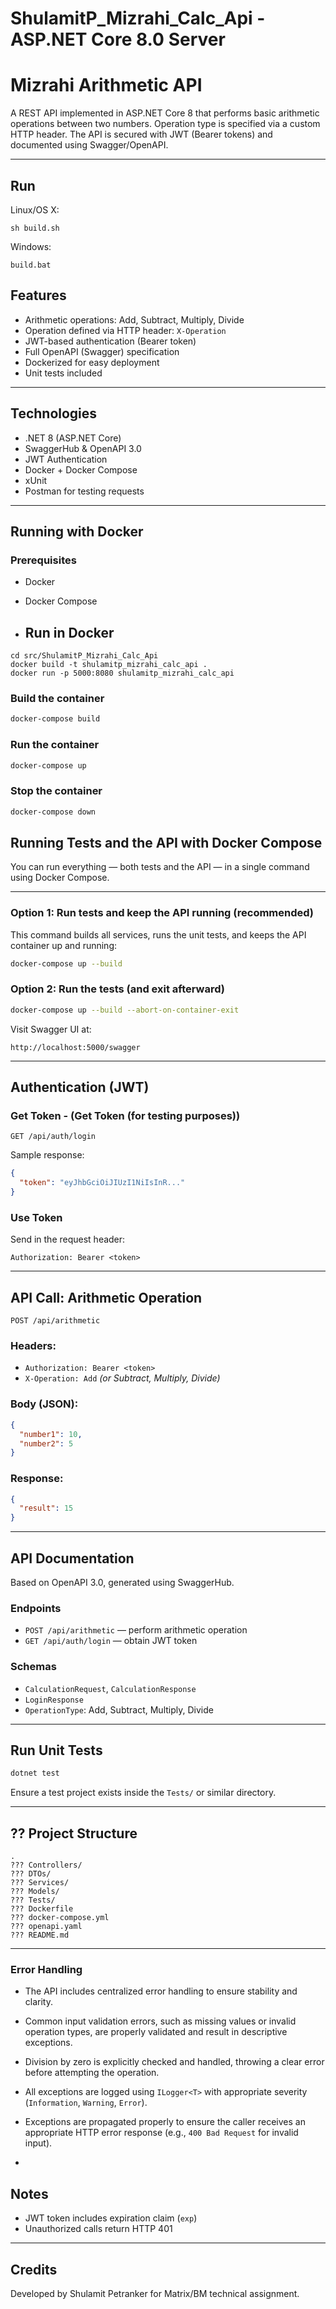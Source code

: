 # ShulamitP_Mizrahi_Calc_Api - ASP.NET Core 8.0 Server

# Mizrahi Arithmetic API

A REST API implemented in ASP.NET Core 8 that performs basic arithmetic operations between two numbers. Operation type is specified via a custom HTTP header. The API is secured with JWT (Bearer tokens) and documented using Swagger/OpenAPI.

---
## Run

Linux/OS X:

```
sh build.sh
```

Windows:

```
build.bat
```

## Features

- Arithmetic operations: Add, Subtract, Multiply, Divide
- Operation defined via HTTP header: `X-Operation`
- JWT-based authentication (Bearer token)
- Full OpenAPI (Swagger) specification
- Dockerized for easy deployment
- Unit tests included

---

##  Technologies

- .NET 8 (ASP.NET Core)
- SwaggerHub & OpenAPI 3.0
- JWT Authentication
- Docker + Docker Compose
- xUnit
- Postman for testing requests

---

## Running with Docker

### Prerequisites

- Docker
- Docker Compose

- ## Run in Docker

```
cd src/ShulamitP_Mizrahi_Calc_Api
docker build -t shulamitp_mizrahi_calc_api .
docker run -p 5000:8080 shulamitp_mizrahi_calc_api
```

### Build the container

```bash
docker-compose build
```

### Run the container

```bash
docker-compose up
```

### Stop the container

```bash
docker-compose down
```

## Running Tests and the API with Docker Compose

You can run everything — both tests and the API — in a single command using Docker Compose.

---

### Option 1: Run tests and keep the API running (recommended)

This command builds all services, runs the unit tests, and keeps the API container up and running:

```bash
docker-compose up --build
```

###  Option 2: Run the tests (and exit afterward)

```bash
docker-compose up --build --abort-on-container-exit
```


Visit Swagger UI at:

```
http://localhost:5000/swagger
```

---

## Authentication (JWT)

### Get Token - (Get Token (for testing purposes))

```http
GET /api/auth/login
```

Sample response:

```Json
{
  "token": "eyJhbGciOiJIUzI1NiIsInR..." 
}
```

### Use Token

Send in the request header:

```
Authorization: Bearer <token>
```

---

## API Call: Arithmetic Operation

```http
POST /api/arithmetic
```

### Headers:

- `Authorization: Bearer <token>`
- `X-Operation: Add` _(or Subtract, Multiply, Divide)_

### Body (JSON):

```json
{
  "number1": 10,
  "number2": 5
}
```

### Response:

```json
{
  "result": 15
}
```

---

## API Documentation

Based on OpenAPI 3.0, generated using SwaggerHub.

### Endpoints

- `POST /api/arithmetic` — perform arithmetic operation
- `GET /api/auth/login` — obtain JWT token

### Schemas

- `CalculationRequest`, `CalculationResponse`
- `LoginResponse`
- `OperationType`: Add, Subtract, Multiply, Divide

---

## Run Unit Tests

```bash
dotnet test
```

Ensure a test project exists inside the `Tests/` or similar directory.

---

## ?? Project Structure

```
.
??? Controllers/
??? DTOs/
??? Services/
??? Models/
??? Tests/
??? Dockerfile
??? docker-compose.yml
??? openapi.yaml
??? README.md
```

---

### Error Handling

- The API includes centralized error handling to ensure stability and clarity.
- Common input validation errors, such as missing values or invalid operation types, are properly validated and result in descriptive exceptions.
- Division by zero is explicitly checked and handled, throwing a clear error before attempting the operation.
- All exceptions are logged using `ILogger<T>` with appropriate severity (`Information`, `Warning`, `Error`).
- Exceptions are propagated properly to ensure the caller receives an appropriate HTTP error response (e.g., `400 Bad Request` for invalid input).

- 
## Notes

- JWT token includes expiration claim (`exp`)
- Unauthorized calls return HTTP 401

---

## Credits

Developed by Shulamit Petranker for Matrix/BM technical assignment.
